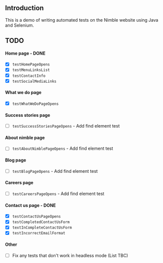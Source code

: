 ## Introduction

This is a demo of writing automated tests on the Nimble website using Java and Selenium.

## TODO

#### Home page - DONE
- [x] `testHomePageOpens`
- [x] `testMenuLinksList`
- [x] `testContactInfo`
- [x] `testSocialMediaLinks`

#### What we do page
- [x] `testWhatWeDoPageOpens`

#### Success stories page
- [ ] `testSuccessStoriesPageOpens` - Add find element test

#### About nimble page
- [ ] `testAboutNimblePageOpens` - Add find element test

#### Blog page
- [ ] `testBlogPageOpens` - Add find element test

#### Careers page
- [ ] `testCareersPageOpens` - Add find element test

#### Contact us page - DONE
- [X] `testContactUsPageOpens`
- [X] `testCompletedContactUsForm`
- [x] `textInCompleteContactUsForm`
- [x] `testIncorrectEmailFormat`

#### Other
- [ ] Fix any tests that don't work in headless mode (List TBC)